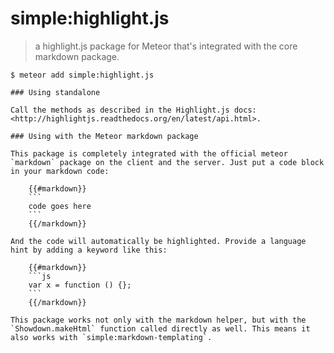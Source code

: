 simple:highlight.js
===================

> a highlight.js package for Meteor that's integrated with the core markdown package.

```
$ meteor add simple:highlight.js

### Using standalone

Call the methods as described in the Highlight.js docs: <http://highlightjs.readthedocs.org/en/latest/api.html>.

### Using with the Meteor markdown package

This package is completely integrated with the official meteor `markdown` package on the client and the server. Just put a code block in your markdown code:

    {{#markdown}}
    ```
    code goes here
    ```
    {{/markdown}}

And the code will automatically be highlighted. Provide a language hint by adding a keyword like this:

    {{#markdown}}
    ```js
    var x = function () {};
    ```
    {{/markdown}}
    
This package works not only with the markdown helper, but with the `Showdown.makeHtml` function called directly as well. This means it also works with `simple:markdown-templating`.
